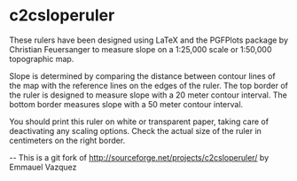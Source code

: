 c2csloperuler
=============

These rulers have been designed using LaTeX and the PGFPlots package by Christian Feuersanger to measure slope on a 1:25,000 scale or 1:50,000 topographic map.

Slope is determined by comparing the distance between contour lines of the map with the reference lines on the edges of the ruler. The top border of the ruler is designed to measure slope with a 20 meter contour interval. The bottom border measures slope with a 50 meter contour interval.

You should print this ruler on white or transparent paper, taking care of deactivating any scaling options. Check the actual size of the ruler in centimeters on the right border.

--
This is a git fork of http://sourceforge.net/projects/c2csloperuler/ by Emmauel Vazquez
